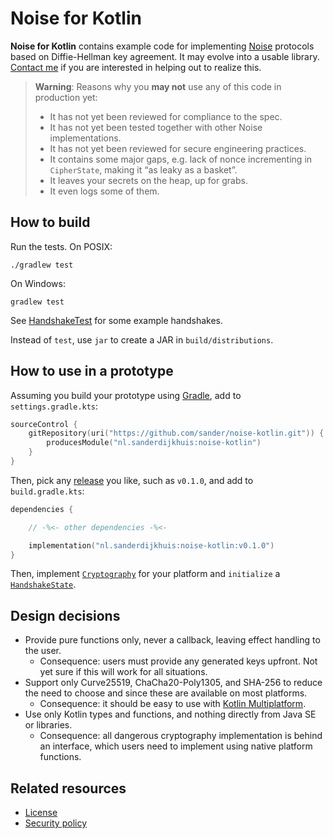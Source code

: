 # Noise for Kotlin

**Noise for Kotlin** contains example code for implementing [Noise](https://noiseprotocol.org) protocols based on Diffie-Hellman key agreement. It may evolve into a usable library. [Contact me](mailto:mail@sanderdijkhuis.nl) if you are interested in helping out to realize this.

> **Warning**: Reasons why you **may not** use any of this code in production yet:
>
> - It has not yet been reviewed for compliance to the spec.
> - It has not yet been tested together with other Noise implementations.
> - It has not yet been reviewed for secure engineering practices.
> - It contains some major gaps, e.g. lack of nonce incrementing in `CipherState`, making it “as leaky as a basket”.
> - It leaves your secrets on the heap, up for grabs.
> - It even logs some of them.

## How to build

Run the tests. On POSIX:

    ./gradlew test

On Windows:

    gradlew test

See [HandshakeTest](src/test/kotlin/HandshakeTest.kt) for some example handshakes.

Instead of `test`, use `jar` to create a JAR in `build/distributions`.

## How to use in a prototype

Assuming you build your prototype using [Gradle](https://gradle.org), add to `settings.gradle.kts`:

```kotlin
sourceControl {
    gitRepository(uri("https://github.com/sander/noise-kotlin.git")) {
        producesModule("nl.sanderdijkhuis:noise-kotlin")
    }
}
```

Then, pick any [release](https://github.com/sander/noise-kotlin/releases) you like, such as `v0.1.0`, and add to `build.gradle.kts`:

```kotlin
dependencies {

    // -%<- other dependencies -%<-

    implementation("nl.sanderdijkhuis:noise-kotlin:v0.1.0")
}
```

Then, implement [`Cryptography`](src/main/kotlin/Cryptography.kt) for your platform and `initialize` a [`HandshakeState`](src/main/kotlin/HandshakeState.kt).

## Design decisions

- Provide pure functions only, never a callback, leaving effect handling to the user.
    - Consequence: users must provide any generated keys upfront. Not yet sure if this will work for all situations.
- Support only Curve25519, ChaCha20-Poly1305, and SHA-256 to reduce the need to choose and since these are available on most platforms.
    - Consequence: it should be easy to use with [Kotlin Multiplatform](https://kotlinlang.org/docs/multiplatform.html).
- Use only Kotlin types and functions, and nothing directly from Java SE or libraries.
    - Consequence: all dangerous cryptography implementation is behind an interface, which users need to implement using native platform functions.

## Related resources

- [License](LICENSE.md)
- [Security policy](SECURITY.md)

